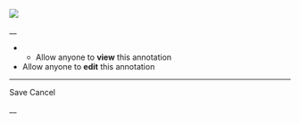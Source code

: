 ![](https://bat.bing.com/action/0?ti=56018282&Ver=2&mid=9cf3dafd-9a5a-43e7-932c-4922bcbffa32&sid=201ffde0635411ee902411d77b750559&vid=20202bf0635411ee9ac03f2e618b0b9f&vids=0&msclkid=N&pi=0&lg=en-US&sw=800&sh=600&sc=24&nwd=1&tl=Shortform%20%7C%20Book&p=https%3A%2F%2Fwww.shortform.com%2Fapp%2Fbook%2Falgorithms-to-live-by%2Fchapter-4&r=&lt=861&evt=pageLoad&sv=1&rn=69333)

__

  *   * Allow anyone to **view** this annotation
  * Allow anyone to **edit** this annotation



* * *

Save Cancel

__



